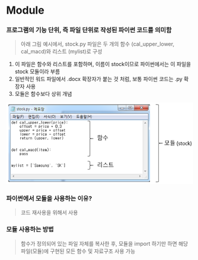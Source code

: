 # Module
### 프로그램의 기능 단위, 즉 파일 단위로 작성된 파이썬 코드를 의미함
> 아래 그림 예시에서, stock.py 파일은 두 개의 함수 (cal_upper_lower, cal_macd)와 리스트 (mylist)로 구성
1. 이 파일은 함수와 리스트를 포함하며, 이름이 stock이므로 파이썬에서는 이 파일을 stock 모듈이라 부름
2. 일반적인 워드 파일에서 .docx 확장자가 붙는 것 처럼, 보통 파이썬 코드는 .py 확장자 사용
3. 모듈은 함수보다 상위 개념

![module_example](./module_example.png "[그림 1] 모듈(module) 예시 (출처: https://wikidocs.net/1074)")

### 파이썬에서 모듈을 사용하는 이유?
> 코드 재사용을 위해서 사용

### 모듈 사용하는 방법
> 함수가 정의되어 있는 파일 자체를 복사한 후, 모듈을 import 하기만 하면 해당 파일(모듈)에 구현된 모든 함수 및 자료구조 사용 가능
